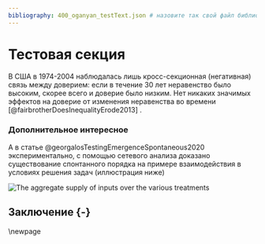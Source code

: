 ```yaml
---
bibliography: 400_oganyan_testText.json # назовите так свой файл библиографии
---
```


# Тестовая секция

В США в 1974-2004 наблюдалась лишь кросс-секционная (негативная) связь между доверием: если в течение 30 лет неравенство было высоким, скорее всего и доверие было низким. Нет никаких значимых эффектов на доверие от изменения неравенства во времени [@fairbrotherDoesInequalityErode2013] .

### Дополнительное интересное

А в статье @georgalosTestingEmergenceSpontaneous2020 экспериментально, с помощью сетевого анализа доказано существование спонтанного порядка на примере взаимодействия в условиях решения задач (иллюстрация ниже)

![The aggregate supply of inputs over the various treatments](aggr_supply.png) 

## Заключение {-}
\newpage